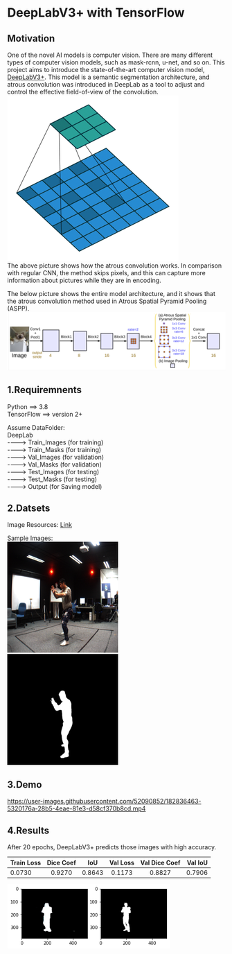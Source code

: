 # DeepLabV3+ with TensorFlow

## Motivation

One of the novel AI models is computer vision. There are many different types of computer vision models, such as mask-rcnn, u-net, and so on. This project aims to introduce the state-of-the-art computer vision model, [DeepLabV3+](https://arxiv.org/abs/1802.02611v3). This model is a semantic segmentation architecture, and atrous convolution was introduced in DeepLab as a tool to adjust and control the effective field-of-view of the convolution.
<img src="./src/dilated.gif" alt="aspp" title="aspp"><br>
The above picture shows how the atrous convolution works. In comparison with regular CNN, the method skips pixels, and this can capture more information about pictures while they are in encoding. 

The below picture shows the entire model architecture, and it shows that the atrous convolution method used in Atrous Spatial Pyramid Pooling (ASPP).
<img src="./src/aspp.png" alt="aspp" title="aspp"><br>

## 1.Requiremnents

Python ==> 3.8<br>
TensorFlow ==> version 2+<br>

Assume DataFolder: <br>
DeepLab <br>
   ----> Train_Images (for training) <br>
   ----> Train_Masks (for training) <br>
   ----> Val_Images (for validation) <br>
   ----> Val_Masks (for validation) <br>
   ----> Test_Images (for testing) <br>
   ----> Test_Masks (for testing) <br>
   ----> Output (for Saving model) <br>

## 2.Datsets
Image Resources: [Link](https://www.kaggle.com/tapakah68/segmentation-full-body-mads-dataset)<br>

Sample Images:<br>
<img src="./src/image.png" alt="image" title="iamge" width="256" height="256"><img src="./src/mask.png" alt="mask" title="mask"  width="256" height="256"><br>

## 3.Demo

https://user-images.githubusercontent.com/52090852/182836463-5320176a-28b5-4eae-81e3-d58cf370b8cd.mp4

## 4.Results

After 20 epochs, DeepLabV3+ predicts those images with high accuracy.

| Train Loss | Dice Coef | IoU | Val Loss| Val Dice Coef | Val IoU |
|:---|:---:|:---:|:---:|:---:|---:|
|0.0730 | 0.9270 | 0.8643 | 0.1173 | 0.8827 |0.7906|

<img src="./src/results.png" alt="results" title="results"><br>
